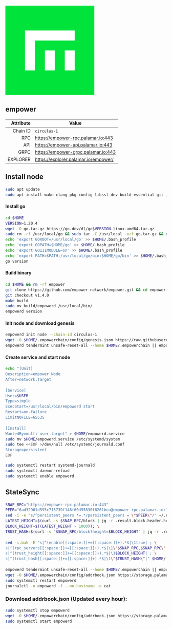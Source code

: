 ![Logo](https://raw.githubusercontent.com/Pa1amar/testnets/main/empower/empower.png)
## empower
| Attribute | Value |
|----------:|-------|
| Chain ID         | `circulus-1` |
| RPC  | https://empower-rpc.palamar.io:443 |
| API  | https://empower-api.palamar.io:443 |
| GRPC | https://empower-grpc.palamar.io:443 |
| EXPLORER | https://explorer.palamar.io/empower/ |

## Install node
```bash
sudo apt update
sudo apt install make clang pkg-config libssl-dev build-essential git jq -y
```
#### Install go
```bash
cd $HOME
VERSION=1.20.4
wget -O go.tar.gz https://go.dev/dl/go$VERSION.linux-amd64.tar.gz
sudo rm -rf /usr/local/go && sudo tar -C /usr/local -xzf go.tar.gz && rm go.tar.gz
echo 'export GOROOT=/usr/local/go' >> $HOME/.bash_profile
echo 'export GOPATH=$HOME/go' >> $HOME/.bash_profile
echo 'export GO111MODULE=on' >> $HOME/.bash_profile
echo 'export PATH=$PATH:/usr/local/go/bin:$HOME/go/bin' >> $HOME/.bash_profile && . $HOME/.bash_profile
go version
```
#### Build binary
```bash
cd $HOME && rm -rf empower
git clone https://github.com/empower-network/empower.git && cd empower
git checkout v1.4.0
make build
sudo mv build/empowerd /usr/local/bin/
empowerd version
```
#### Init node and download genesis
```bash
empowerd init node --chain-id circulus-1
wget -O $HOME/.empowerchain/config/genesis.json https://raw.githubusercontent.com/Pa1amar/mainnets/main/empower/genesis.json
empowerd tendermint unsafe-reset-all --home $HOME/.empowerchain || empowerd unsafe-reset-all
```
#### Create service and start node
```bash
echo "[Unit]
Description=empower Node
After=network.target

[Service]
User=$USER
Type=simple
ExecStart=/usr/local/bin/empowerd start
Restart=on-failure
LimitNOFILE=65535

[Install]
WantedBy=multi-user.target" > $HOME/empowerd.service
sudo mv $HOME/empowerd.service /etc/systemd/system
sudo tee <<EOF >/dev/null /etc/systemd/journald.conf
Storage=persistent
EOF
```
```bash
sudo systemctl restart systemd-journald
sudo systemctl daemon-reload
sudo systemctl enable empowerd
```
## StateSync
```bash
SNAP_RPC="https://empower-rpc.palamar.io:443"
PEER="6ad32961d595c715739f146f60d95830f8261bea@empower-rpc.palamar.io:10856"
sed -i -e "s/^persistent_peers *=.*/persistent_peers = \"$PEER\"/" ~/.empowerchain/config/config.toml
LATEST_HEIGHT=$(curl -s $SNAP_RPC/block | jq -r .result.block.header.height); \
BLOCK_HEIGHT=$((LATEST_HEIGHT - 1000)); \
TRUST_HASH=$(curl -s "$SNAP_RPC/block?height=$BLOCK_HEIGHT" | jq -r .result.block_id.hash)

sed -i.bak -E "s|^(enable[[:space:]]+=[[:space:]]+).*$|\1true| ; \
s|^(rpc_servers[[:space:]]+=[[:space:]]+).*$|\1\"$SNAP_RPC,$SNAP_RPC\"| ; \
s|^(trust_height[[:space:]]+=[[:space:]]+).*$|\1$BLOCK_HEIGHT| ; \
s|^(trust_hash[[:space:]]+=[[:space:]]+).*$|\1\"$TRUST_HASH\"|" $HOME/.empowerchain/config/config.toml

empowerd tendermint unsafe-reset-all --home $HOME/.empowerchain || empowerd unsafe-reset-all
wget -O $HOME/.empowerchain/config/addrbook.json https://storage.palamar.io/mainnet/empower/addrbook.json
sudo systemctl restart empowerd 
journalctl -u empowerd -f --no-hostname -o cat
```
### Download addrbook.json (Updated every hour):
```bash
sudo systemctl stop empowerd
wget -O $HOME/.empowerchain/config/addrbook.json https://storage.palamar.io/testnet/empower/addrbook.json
sudo systemctl start empowerd
```
